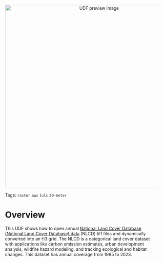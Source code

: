 <!--fused:pin=9-->
<!--fused:preview-->
<p align="center"><img src="https://fused-magic.s3.us-west-2.amazonaws.com/thumbnails/udfs-staging/NLCD_Tile_Hexify.png" width="600" alt="UDF preview image"></p>

<!--fused:tags-->
Tags: `raster` `aws` `lulc` `30-meter`

<!--fused:readme-->
# Overview

This UDF shows how to open annual [National Land Cover Database (National Land Cover Database) data](https://www.usgs.gov/centers/eros/science/annual-national-land-cover-database#overview) (NLCD) tiff files and dynamically converted into an H3 grid. The NLCD is a categorical land cover dataset with applications like carbon emission estimates, urban development analysis, wildfire hazard modeling, and tracking ecological and habitat changes. This dataset has annual coverage from 1985 to 2023.

